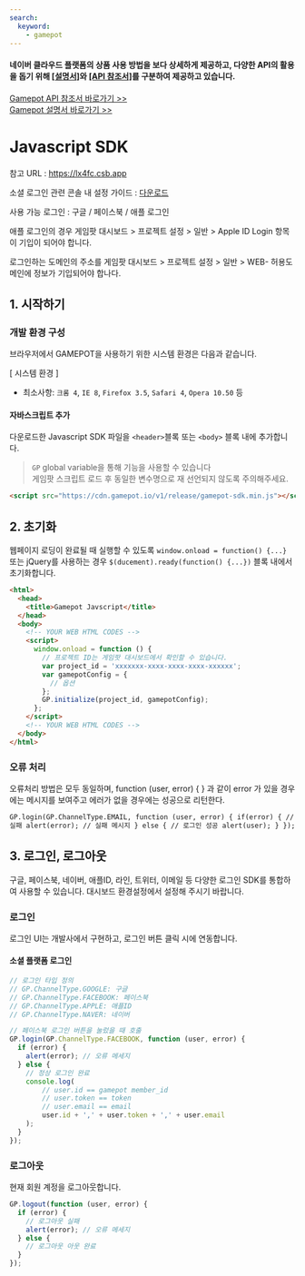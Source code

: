 ```yaml
---
search:
  keyword:
    - gamepot
---
```


#### **네이버 클라우드 플랫폼의 상품 사용 방법을 보다 상세하게 제공하고, 다양한 API의 활용을 돕기 위해 <a href="https://guide.ncloud-docs.com/docs/ko/home" target="_blank">[설명서]</a>와 <a href="https://api.ncloud-docs.com/docs/ko/home" target="_blank">[API 참조서]</a>를 구분하여 제공하고 있습니다.**

<a href="https://api.ncloud-docs.com/docs/ko/game-gamepot" target="_blank">Gamepot API 참조서 바로가기 >></a><br />
<a href="https://guide.ncloud-docs.com/docs/game-gamepot-overview" target="_blank">Gamepot 설명서 바로가기 >></a>

# Javascript SDK

참고 URL : https://lx4fc.csb.app

소셜 로그인 관련 콘솔 내 설정 가이드 : [다운로드](https://xyuditqzezxs1008973.cdn.ntruss.com/patch/JavascriptSDK%E1%84%85%E1%85%A9%E1%84%80%E1%85%B3%E1%84%8B%E1%85%B5%E1%86%AB%E1%84%87%E1%85%A1%E1%86%BC%E1%84%89%E1%85%B5%E1%86%A8%E1%84%89%E1%85%A1%E1%84%8B%E1%85%AD%E1%86%BC%E1%84%89%E1%85%B5%E1%84%8F%E1%85%A9%E1%86%AB%E1%84%89%E1%85%A9%E1%86%AF%E1%84%89%E1%85%A6%E1%86%BA%E1%84%90%E1%85%B5%E1%86%BC%E1%84%80%E1%85%A1%E1%84%8B%E1%85%B5%E1%84%83%E1%85%B3.pdf)

사용 가능 로그인 : 구글 / 페이스북 / 애플 로그인

애플 로그인의 경우 게임팟 대시보드 > 프로젝트 설정 > 일반 > Apple ID Login 항목이 기입이 되어야 합니다.

로그인하는 도메인의 주소를 게임팟 대시보드 > 프로젝트 설정 > 일반 > WEB- 허용도메인에 정보가 기입되어야 합나다.


## 1. 시작하기

### 개발 환경 구성

브라우저에서 GAMEPOT을 사용하기 위한 시스템 환경은 다음과 같습니다.

\[ 시스템 환경 \]

- 최소사항: `크롬 4`, `IE 8`, `Firefox 3.5`, `Safari 4`, `Opera 10.50` 등

#### 자바스크립트 추가

다운로드한 Javascript SDK 파일을 `<header>`블록 또는 `<body>` 블록 내에 추가합니다.

> `GP` global variable을 통해 기능을 사용할 수 있습니다\
> 게임팟 스크립트 로드 후 동일한 변수명으로 재 선언되지 않도록 주의해주세요.

```html
<script src="https://cdn.gamepot.io/v1/release/gamepot-sdk.min.js"></script>
```

## 2. 초기화

웹페이지 로딩이 완료될 때 실행할 수 있도록 `window.onload = function() {...}` 또는 jQuery를 사용하는 경우 `$(ducement).ready(function() {...})` 블록 내에서 초기화합니다.

```html
<html>
  <head>
    <title>Gamepot Javscript</title>
  </head>
  <body>
    <!-- YOUR WEB HTML CODES -->
    <script>
      window.onload = function () {
        // 프로젝트 ID는 게임팟 대시보드에서 확인할 수 있습니다.
        var project_id = 'xxxxxxx-xxxx-xxxx-xxxx-xxxxxx';
        var gamepotConfig = {
          // 옵션
        };
        GP.initialize(project_id, gamepotConfig);
      };
    </script>
    <!-- YOUR WEB HTML CODES -->
  </body>
</html>
```

### 오류 처리

오류처리 방법은 모두 동일하며, function (user, error) { } 과 같이 error 가 있을 경우에는 메시지를 보여주고 에러가 없을 경우에는 성공으로 리턴한다.

```html
GP.login(GP.ChannelType.EMAIL, function (user, error) { if(error) { // 로그인
실패 alert(error); // 실패 메시지 } else { // 로그인 성공 alert(user); } });
```

## 3. 로그인, 로그아웃

구글, 페이스북, 네이버, 애플ID, 라인, 트위터, 이메일 등 다양한 로그인 SDK를 통합하여 사용할 수 있습니다. 대시보드 환경설정에서 설정해 주시기 바랍니다.

### 로그인

로그인 UI는 개발사에서 구현하고, 로그인 버튼 클릭 시에 연동합니다.

#### 소셜 플랫폼 로그인

```javascript
// 로그인 타입 정의
// GP.ChannelType.GOOGLE: 구글
// GP.ChannelType.FACEBOOK: 페이스북
// GP.ChannelType.APPLE: 애플ID
// GP.ChannelType.NAVER: 네이버

// 페이스북 로그인 버튼을 눌렀을 때 호출
GP.login(GP.ChannelType.FACEBOOK, function (user, error) {
  if (error) {
    alert(error); // 오류 메세지
  } else {
    // 정상 로그인 완료
    console.log(
        // user.id == gamepot member_id
        // user.token == token
        // user.email == email
        user.id + ',' + user.token + ',' + user.email
    );
  }
});
```

### 로그아웃

현재 회원 계정을 로그아웃합니다.

```javascript
GP.logout(function (user, error) {
  if (error) {
    // 로그아웃 실패
    alert(error); // 오류 메세지
  } else {
    // 로그아웃 아웃 완료
  }
});
```


